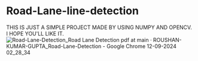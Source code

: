 # Road-Lane-line-detection
THIS IS JUST A SIMPLE PROJECT MADE BY USING NUMPY AND OPENCV. 
I HOPE YOU'LL LIKE IT.
![Road-Lane-Detection_Road Lane Detection pdf at main · ROUSHAN-KUMAR-GUPTA_Road-Lane-Detection - Google Chrome 12-09-2024 02_28_34](https://github.com/user-attachments/assets/0c526585-4055-413f-8cde-e76233ead4b5)
